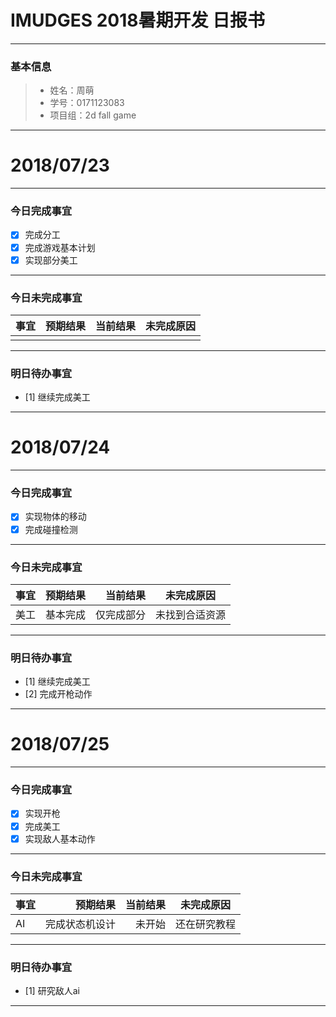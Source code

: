 # IMUDGES 2018暑期开发 日报书
-------

### 基本信息
> * 姓名：周萌
> * 学号：0171123083
> * 项目组：2d fall game

-------


# 2018/07/23

-------

### 今日完成事宜
- [x]  完成分工
- [x]  完成游戏基本计划
- [x]  实现部分美工

-----
### 今日未完成事宜


| 事宜     |预期结果| 当前结果  | 未完成原因   | 
| --------   | -----:  | -----:  | :----:  |
|    |   |   |   |


------
### 明日待办事宜
- [1] 继续完成美工
-------


# 2018/07/24

-------

### 今日完成事宜
- [x]  实现物体的移动
- [x]  完成碰撞检测

-----
### 今日未完成事宜


| 事宜     |预期结果| 当前结果  | 未完成原因   | 
| --------   | -----:  | -----:  | :----:  |
|美工        |基本完成   |仅完成部分   |未找到合适资源   |


------
### 明日待办事宜
- [1] 继续完成美工
- [2] 完成开枪动作
-------


# 2018/07/25

-------

### 今日完成事宜
- [x]  实现开枪
- [x]  完成美工
- [x]  实现敌人基本动作

-----
### 今日未完成事宜


| 事宜     |预期结果| 当前结果  | 未完成原因   | 
| --------   | -----:  | -----:  | :----:  |
|AI        |完成状态机设计   |未开始   |还在研究教程   |


------
### 明日待办事宜
- [1] 研究敌人ai
-------
